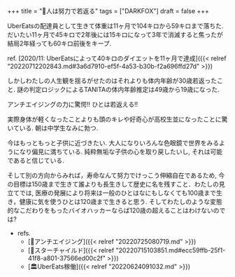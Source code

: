 +++
title = "🦊人は努力で若返る"
tags = ["DARKFOX"]
draft = false
+++

UberEatsの配達員として生きて体重は11ヶ月で104キロから59キロまで落ちた. だいたい11ヶ月で45キロで2年後には15キロになって3年で消滅すると焦ったが結局2年経っても60キロ前後をキープ.

ref. [2020/11: UberEatsによって40キロのダイエットを11ヶ月で達成]({{< relref "20220712202843.md#3a6d7910-ef5f-4a53-b30b-f2a696ffd27d" >}})

しかしわたしの人生観を揺るがせたのはそれよりも体内年齢が30歳若返ったこと. 謎の判定ロジックによるTANITAの体内年齢推定は49歳から19歳になった.

アンチエイジングの力に驚愕!! ひとは若返える!!

実際身体が軽くなったことよりも頭のキレや好奇心が高校生並になったことに驚いている. 朝は中学生なみに勃つ.

今はもっともっと子供に近づきたい. 大人になりいろんな色眼鏡で世界をみるようになり偏見に満ちている. 純粋無垢な子供の心を取り戻したいし, それは可能であると信じている.

そして別の方向からみれば，寿命なんて努力でけっこう伸縮自在であるため, 今の目標は150歳まで生きて誰よりも長生きして歴史に名を残すこと．わたしの見立てでは, 医療の発展により将来は一般のひとはなにもしなくても100歳まで生き，健康に気を使うひとは120歳まで生きると思う. そしてわたしのような変態的なこだわりをもったバイオハッカーならば120歳の超えることはわけないのでは?

-   refs.
    -   [🔖アンチエイジング]({{< relref "20220725080719.md" >}})
    -   [🔖スターチャイルド]({{< relref "20220715103851.md#ecc59ffb-25f1-41f8-a801-37566ed00c2f" >}})
    -   [🏛UberEats稼働]({{< relref "20220624091032.md" >}})
